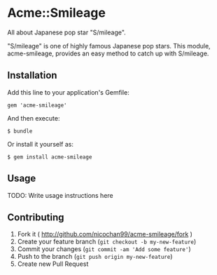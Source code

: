 # Acme::Smileage

All about Japanese pop star "S/mileage".

"S/mileage" is one of highly famous Japanese pop stars.
This module, acme-smileage, provides an easy method to catch up with S/mileage.

## Installation

Add this line to your application's Gemfile:

    gem 'acme-smileage'

And then execute:

    $ bundle

Or install it yourself as:

    $ gem install acme-smileage

## Usage

TODO: Write usage instructions here

## Contributing

1. Fork it ( http://github.com/nicochan99/acme-smileage/fork )
2. Create your feature branch (`git checkout -b my-new-feature`)
3. Commit your changes (`git commit -am 'Add some feature'`)
4. Push to the branch (`git push origin my-new-feature`)
5. Create new Pull Request
